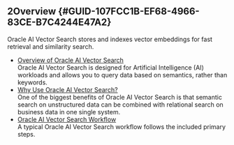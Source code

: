 ## 2Overview {#GUID-107FCC1B-EF68-4966-83CE-B7C4244E47A2}

Oracle AI Vector Search stores and indexes vector embeddings for fast retrieval and similarity search.

  * [Overview of Oracle AI Vector Search](overview-ai-vector-search.md)  
Oracle AI Vector Search is designed for Artificial Intelligence (AI) workloads and allows you to query data based on semantics, rather than keywords. 
  * [Why Use Oracle AI Vector Search?](why-use-vector-search-instead-other-vector-databases.md)  
One of the biggest benefits of Oracle AI Vector Search is that semantic search on unstructured data can be combined with relational search on business data in one single system. 
  * [Oracle AI Vector Search Workflow](oracle-ai-vector-search-workflow.md)  
A typical Oracle AI Vector Search workflow follows the included primary steps. 


